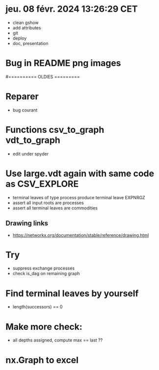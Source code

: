 # jeu. 08 févr. 2024 13:26:29 CET
 - clean gshow
 - add attributes
 - git
 - deploy
 - doc, presentation

 # Bug in README png images
 

#========== OLDIES =========

# Reparer
 - bug courant

# Functions   csv_to_graph vdt_to_graph
 - edit under spyder

# Use large.vdt again with same code as CSV_EXPLORE
 - terminal leaves of type process produce terminal leave EXPNRGZ
 - assert all input roots are processes
 - assert all terminal leaves are commodities


## Drawing links
 - https://networkx.org/documentation/stable/reference/drawing.html
 
# Try
 - suppress exchange processes
 - check is_dag on remaining graph 

# Find terminal leaves by yourself
 - length(successors) == 0
 
# Make more check:
  - all depths assigned, compute max == last ?? 
 
# nx.Graph to excel
